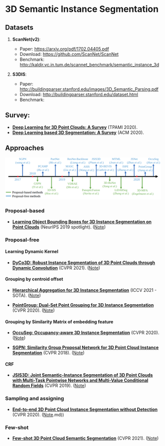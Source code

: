 # 3D Semantic Instance Segmentation

## Datasets

1. **ScanNet(v2)**:
    - Paper: https://arxiv.org/pdf/1702.04405.pdf
    - Download: https://github.com/ScanNet/ScanNet
    - Benchmark: http://kaldir.vc.in.tum.de/scannet_benchmark/semantic_instance_3d

2. **S3DIS**:
    - Paper: http://buildingparser.stanford.edu/images/3D_Semantic_Parsing.pdf
    - Download: http://buildingparser.stanford.edu/dataset.html
    - Benchmark: 

## Survey:

- [**Deep Learning for 3D Point Clouds: A Survey**](https://arxiv.org/pdf/1912.12033.pdf) (TPAMI 2020).
- [**Deep Learning based 3D Segmentation: A Survey**](https://arxiv.org/pdf/2103.05423.pdf) (ACM 2020).


## Approaches

![](images/timeline.png?raw=true)

### Proposal-based

- [**Learning Object Bounding Boxes for 3D Instance Segmentation on Point Clouds**](https://arxiv.org/pdf/1906.01140.pdf) (NeurIPS 2019 spotlight). ([Note](3D-BoNet.md))

### Proposal-free

#### Learning Dynamic Kernel

- [**DyCo3D: Robust Instance Segmentation of 3D Point Clouds
through Dynamic Convolution**](https://openaccess.thecvf.com/content/CVPR2021/papers/He_DyCo3D_Robust_Instance_Segmentation_of_3D_Point_Clouds_Through_Dynamic_CVPR_2021_paper.pdf) (CVPR 2021). ([Note](DyCo3D.md))

#### Grouping by centroid offset

- [**Hierarchical Aggregation for 3D Instance Segmentation**](https://arxiv.org/pdf/2108.02350v1.pdf) (ICCV 2021 - SOTA). ([Note](HAIS.md))

- [**PointGroup: Dual-Set Point Grouping for 3D Instance Segmentation**](https://openaccess.thecvf.com/content_CVPR_2020/papers/Jiang_PointGroup_Dual-Set_Point_Grouping_for_3D_Instance_Segmentation_CVPR_2020_paper.pdf) (CVPR 2020). ([Note](PointGroup.md))

#### Grouping by Similarity Matrix of embedding feature

- [**OccuSeg: Occupancy-aware 3D Instance Segmentation**](https://openaccess.thecvf.com/content_CVPR_2020/papers/Han_OccuSeg_Occupancy-Aware_3D_Instance_Segmentation_CVPR_2020_paper.pdf) (CVPR 2020). ([Note](OccuSeg.md))

- [**SGPN: Similarity Group Proposal Network for 3D Point Cloud Instance Segmentation**](https://openaccess.thecvf.com/content_cvpr_2018/papers/Wang_SGPN_Similarity_Group_CVPR_2018_paper.pdf) (CVPR 2018). ([Note](SGPN.md))

#### CRF

- [**JSIS3D: Joint Semantic-Instance Segmentation of 3D Point Clouds with
Multi-Task Pointwise Networks and Multi-Value Conditional Random Fields**](https://arxiv.org/pdf/1904.00699.pdf) (CVPR 2019). ([Note](JSIS3D.md))

### Sampling and assigning

- [**End-to-end 3D Point Cloud Instance Segmentation without Detection**](https://openaccess.thecvf.com/content_CVPR_2020/papers/Jiang_End-to-End_3D_Point_Cloud_Instance_Segmentation_Without_Detection_CVPR_2020_paper.pdf) (CVPR 2020). ([Note](E2E_withoutdetection).md))

### Few-shot

- [**Few-shot 3D Point Cloud Semantic Segmentation**](https://openaccess.thecvf.com/content/CVPR2021/papers/Zhao_Few-Shot_3D_Point_Cloud_Semantic_Segmentation_CVPR_2021_paper.pdf) (CVPR 2021). ([Note](FS3D_semantic.md))

